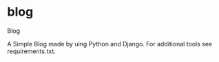 # blog
Blog 

A Simple Blog made by uing Python and Django. For additional tools see requirements.txt.
